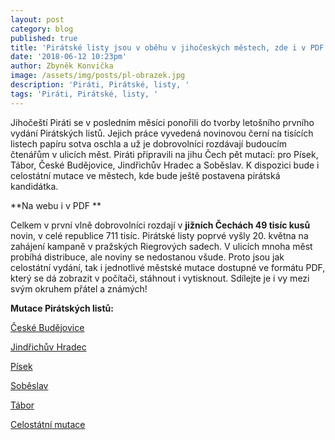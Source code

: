 ```yaml
---
layout: post
category: blog
published: true
title: 'Pirátské listy jsou v oběhu v jihočeských městech, zde i v PDF'
date: '2018-06-12 10:23pm'
author: Zbyněk Konvička
image: /assets/img/posts/pl-obrazek.jpg
description: 'Piráti, Pirátské, listy, '
tags: 'Piráti, Pirátské, listy, '
---
```

Jihočeští Piráti se v posledním měsíci ponořili do tvorby letošního prvního vydání Pirátských listů. Jejich práce vyvedená novinovou černí na tisících listech papíru sotva oschla a už je dobrovolníci rozdávají budoucím čtenářům v ulicích měst. Piráti připravili na jihu Čech pět mutací: pro Písek, Tábor, České Budějovice, Jindřichův Hradec a Soběslav. K dispozici bude i celostátní mutace ve městech, kde bude ještě postavena pirátská kandidátka.

**Na webu i v PDF **

Celkem v první vlně dobrovolníci rozdají v **jižních Čechách 49 tisíc kusů** novin, v celé republice 711 tisíc. Pirátské listy poprvé vyšly 20. května na zahájení kampaně v pražských Riegrových sadech. V ulicích mnoha měst probíhá distribuce, ale noviny se nedostanou všude. Proto jsou jak celostátní vydání, tak i jednotlivé městské mutace dostupné ve formátu PDF, který se dá zobrazit v počítači, stáhnout i vytisknout. Sdílejte je i vy mezi svým okruhem přátel a známých!

**Mutace Pirátských listů:**

[České Budějovice](https://www.piratskelisty.cz/upload/2375.pdf)

[Jindřichův Hradec](https://www.piratskelisty.cz/upload/2378.pdf)

[Písek](https://www.piratskelisty.cz/upload/2386.pdf)

[Soběslav](https://www.piratskelisty.cz/upload/2390.pdf)

[Tábor](https://www.piratskelisty.cz/upload/2391.pdf)

[Celostátní mutace](https://www.piratskelisty.cz/upload/2374.pdf)

